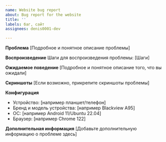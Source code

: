 ```yaml
---
name: Website bug report
about: Bug report for the website
title: ''
labels: баг, сайт
assignees: denis0001-dev

---
```


**Проблема**
[Подробное и понятное описание проблемы]

**Воспроизведение**
Шаги для воспроизведения проблемы:
[Шаги]

**Ожидаемое поведение**
[Подробное и понятное описание того, что вы ожидали]

**Скриншоты**
[Если возможно, прикрепите скриншоты проблемы]

**Конфигурация**

 - Устройство: [например планшет/телефон]
 - Бренд и модель устройства: [например Blackview A95]
 - ОС: [например Android 11/Ubuntu 22.04]
 - Браузер: [например Chrome 122]

**Дополнительная информация**
[Добавьте дополнительную информацию о проблеме здесь]
